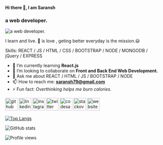 ####                                                                        Hi there 👋, I am Saransh
 ###                                                                            a web developer.
![a web developer.](https://media.giphy.com/media/ZY3W96Mvat8EFTCclA/giphy.gif)

I learn and live.
🏀 is love , geting better everyday is the mission.😃

Skills:  REACT / JS / HTML / CSS / BOOTSTRAP / NODE / MONGODB / jQuery / EXPRESS 

- 🌱 I’m currently learning **React.js** 
- 👯 I’m looking to collaborate on **Front and Back End Web Development.** 
- 💬 Ask me about REACT / HTML / JS / BOOTSTRAP / NODE 
- 📫 How to reach me: **saransh79@gmail.com** 
- ⚡ Fun fact: *Overthinking helps me burn calories.* 


[<img src='https://cdn.jsdelivr.net/npm/simple-icons@3.0.1/icons/github.svg' alt='github' height='40'>](https://github.com/1mpactBot)  [<img src='https://cdn.jsdelivr.net/npm/simple-icons@3.0.1/icons/linkedin.svg' alt='linkedin' height='40'>](https://www.linkedin.com/in/saransh-gautam/)  [<img src='https://cdn.jsdelivr.net/npm/simple-icons@3.0.1/icons/instagram.svg' alt='instagram' height='40'>](https://www.instagram.com/_gautamsaransh/)  [<img src='https://cdn.jsdelivr.net/npm/simple-icons@3.0.1/icons/twitter.svg' alt='twitter' height='40'>](https://twitter.com/mpact_1)  [<img src='https://cdn.jsdelivr.net/npm/simple-icons@3.0.1/icons/codesandbox.svg' alt='codesandbox' height='40'>](https://codesandbox.io/u/saransh79)  [<img src='https://cdn.jsdelivr.net/npm/simple-icons@3.0.1/icons/stackoverflow.svg' alt='stackoverflow' height='40'>](https://stackoverflow.com/users/SaranshG)  [<img src='https://cdn.jsdelivr.net/npm/simple-icons@3.0.1/icons/icloud.svg' alt='website' height='40'>](https://saranshgautam.herokuapp.com)  

[![Top Langs](https://github-readme-stats.vercel.app/api/top-langs/?username=1mpactBot)](https://github.com/anuraghazra/github-readme-stats)

![GitHub stats](https://github-readme-stats.vercel.app/api?username=1mpactBot&show_icons=true)  

![Profile views](https://gpvc.arturio.dev/1mpactBot)  
